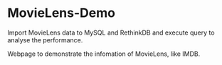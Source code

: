 # MovieLens-Demo
Import MovieLens data to MySQL and RethinkDB and execute query to analyse the performance.

Webpage to demonstrate the infomation of MovieLens, like IMDB.
